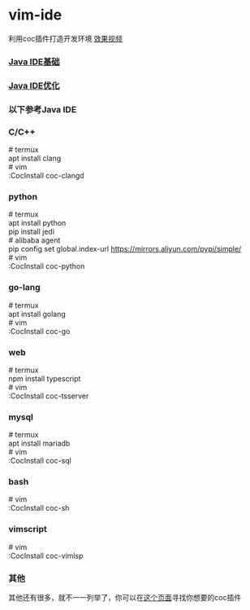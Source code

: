 # vim-ide
  利用coc插件打造开发环境
  [效果视频](https://b23.tv/5i9w0B)
### [Java IDE基础](https://github.com/zongou/vimIde/blob/master/vimJavaIde_zh.md)  
### [Java IDE优化](https://github.com/zongou/vimIde/blob/master/vimJavaIdeOptimization_zh.md)   
### 以下参考Java IDE
### C/C++
  \# termux  
  apt install clang  
  \# vim  
  :CocInstall coc-clangd  
### python
  \# termux  
  apt install python  
  pip install jedi  
  \# alibaba agent  
  pip config set global.index-url https://mirrors.aliyun.com/pypi/simple/  
  \# vim  
  :CocInstall coc-python  
### go-lang
  \# termux  
  apt install golang  
  \# vim  
  :CocInstall coc-go  
### web
  \# termux  
  npm install typescript  
  \# vim  
  :CocInstall coc-tsserver  
### mysql
  \# termux  
  apt install mariadb  
  \# vim  
  :CocInstall coc-sql  
### bash
  \# vim  
  :CocInstall coc-sh  
### vimscript
  \# vim  
  :CocInstall coc-vimlsp  
### 其他
  其他还有很多，就不一一列举了，你可以在[这个页面](https://github.com/neoclide/coc.nvim/wiki/Using-coc-extensions)寻找你想要的coc插件  
